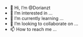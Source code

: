 - 👋 Hi, I’m @Dorianzt
- 👀 I’m interested in ...
- 🌱 I’m currently learning ...
- 💞️ I’m looking to collaborate on ...
- 📫 How to reach me ...

<!---
Dorianzt/Dorianzt is a ✨ special ✨ repository because its `README.md` (this file) appears on your GitHub profile.
You can click the Preview link to take a look at your changes.
--->
